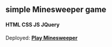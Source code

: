## simple Minesweeper game 
#### HTML CSS JS JQuery

Deployed: [**Play Minesweeper**](https://suchhzz.github.io/Minesweeper/)
